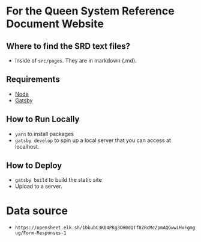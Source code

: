 # For the Queen System Reference Document Website

## Where to find the SRD text files?

- Inside of `src/pages`. They are in markdown (.md).

## Requirements

- [Node](https://nodejs.org/en/)
- [Gatsby](https://www.gatsbyjs.org/)

## How to Run Locally

- `yarn` to install packages
- `gatsby develop` to spin up a local server that you can access at localhost.

## How to Deploy

- `gatsby build` to build the static site
- Upload to a server.

# Data source

- `https://opensheet.elk.sh/1bkubC3K04PKg3OH0dQTf8ZRcMcZpmAQGwwiHxFgmgug/Form-Responses-1`
